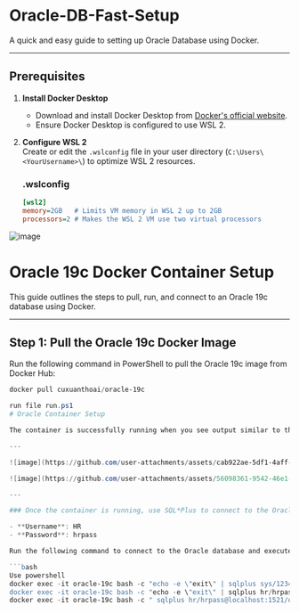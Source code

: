 # Oracle-DB-Fast-Setup

A quick and easy guide to setting up Oracle Database using Docker.

---

## **Prerequisites**

1. **Install Docker Desktop**  
   - Download and install Docker Desktop from [Docker's official website](https://www.docker.com/products/docker-desktop).
   - Ensure Docker Desktop is configured to use WSL 2.

2. **Configure WSL 2**  
   Create or edit the `.wslconfig` file in your user directory (`C:\Users\<YourUsername>\`) to optimize WSL 2 resources.

   ### **.wslconfig**
   ```ini
   [wsl2]
   memory=2GB   # Limits VM memory in WSL 2 up to 2GB
   processors=2 # Makes the WSL 2 VM use two virtual processors

![image](https://github.com/user-attachments/assets/224afca4-25fc-4979-86db-75fe0b6319ee)

# Oracle 19c Docker Container Setup

This guide outlines the steps to pull, run, and connect to an Oracle 19c database using Docker.

---

## **Step 1: Pull the Oracle 19c Docker Image**

Run the following command in PowerShell to pull the Oracle 19c image from Docker Hub:

```powershell
docker pull cuxuanthoai/oracle-19c

run file run.ps1
# Oracle Container Setup

The container is successfully running when you see output similar to this:

---

![image](https://github.com/user-attachments/assets/cab922ae-5df1-4aff-be7b-b3d7a02e7edb)

![image](https://github.com/user-attachments/assets/56098361-9542-46e1-aa3c-7b052121e8f4)

---

### Once the container is running, use SQL*Plus to connect to the Oracle database:

- **Username**: HR  
- **Password**: hrpass  

Run the following command to connect to the Oracle database and execute the `hr.sql` script:

```bash
Use powershell
docker exec -it oracle-19c bash -c "echo -e \"exit\" | sqlplus sys/123456789@localhost:1521/orcl as sysdba "@/opt/oracle/1account.sql"
docker exec -it oracle-19c bash -c "echo -e \"exit\" | sqlplus hr/hrpass@localhost:1521/orcl "@/opt/oracle/2createtable.sql"
docker exec -it oracle-19c bash -c " sqlplus hr/hrpass@localhost:1521/orcl "@/opt/oracle/3populate.sql"










